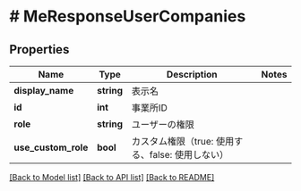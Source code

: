 # # MeResponseUserCompanies

## Properties

Name | Type | Description | Notes
------------ | ------------- | ------------- | -------------
**display_name** | **string** | 表示名 |
**id** | **int** | 事業所ID |
**role** | **string** | ユーザーの権限 |
**use_custom_role** | **bool** | カスタム権限（true: 使用する、false: 使用しない） |

[[Back to Model list]](../../README.md#models) [[Back to API list]](../../README.md#endpoints) [[Back to README]](../../README.md)
